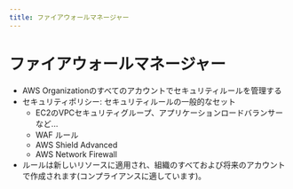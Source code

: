 ```yaml
---
title: ファイアウォールマネージャー
---
```


# ファイアウォールマネージャー

- AWS Organizationのすべてのアカウントでセキュリティルールを管理する
- セキュリティポリシー: セキュリティルールの一般的なセット
  - EC2のVPCセキュリティグループ、アプリケーションロードバランサーなど...
  - WAF ルール
  - AWS Shield Advanced
  - AWS Network Firewall
- ルールは新しいリソースに適用され、組織のすべておよび将来のアカウントで作成されます(コンプライアンスに適しています)。
